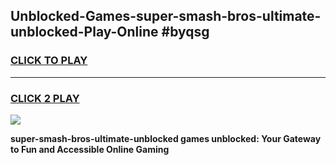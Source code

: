 
## Unblocked-Games-super-smash-bros-ultimate-unblocked-Play-Online #byqsg
<h3>
<a href="https://news.freeplayer.one?title=super-smash-bros-ultimate-unblocked&ref=3">CLICK TO PLAY</a></h3>
<hr>

<h3>
<a href="https://news.freeplayer.one?title=super-smash-bros-ultimate-unblocked&ref=3">CLICK 2 PLAY</a>
  
</h3>

<a href="https://news.freeplayer.one?title=super-smash-bros-ultimate-unblocked&ref=3"><img src="https://clearcache.store/games.png"></a>


**super-smash-bros-ultimate-unblocked games unblocked: Your Gateway to Fun and Accessible Online Gaming**
